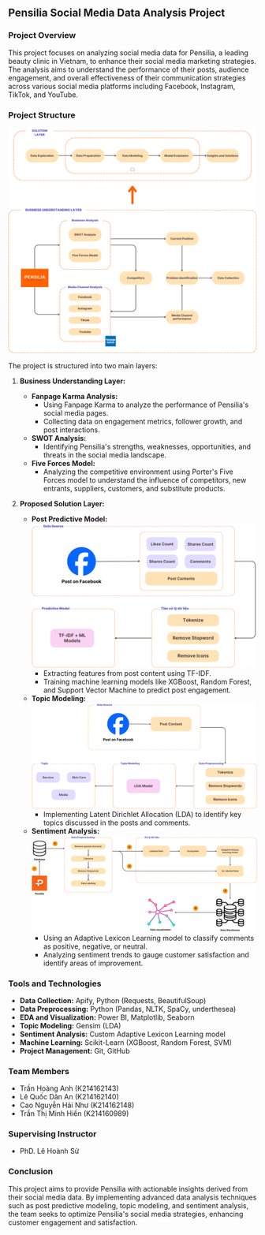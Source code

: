 ## Pensilia Social Media Data Analysis Project

### Project Overview

This project focuses on analyzing social media data for Pensilia, a leading beauty clinic in Vietnam, to enhance their social media marketing strategies. The analysis aims to understand the performance of their posts, audience engagement, and overall effectiveness of their communication strategies across various social media platforms including Facebook, Instagram, TikTok, and YouTube.

### Project Structure
![Overall Process](Images/Overall_process.png)

The project is structured into two main layers:

1. **Business Understanding Layer:**
   - **Fanpage Karma Analysis:**
     - Using Fanpage Karma to analyze the performance of Pensilia's social media pages.
     - Collecting data on engagement metrics, follower growth, and post interactions.
   - **SWOT Analysis:**
     - Identifying Pensilia's strengths, weaknesses, opportunities, and threats in the social media landscape.
   - **Five Forces Model:**
     - Analyzing the competitive environment using Porter's Five Forces model to understand the influence of competitors, new entrants, suppliers, customers, and substitute products.

2. **Proposed Solution Layer:**
   - **Post Predictive Model:**
    ![Post Predictive Model](Images/Post_predictive_model.png)
     - Extracting features from post content using TF-IDF.
     - Training machine learning models like XGBoost, Random Forest, and Support Vector Machine to predict post engagement.
   - **Topic Modeling:**
    ![Topic Modeling Model](Images/Topic_modeling_model.png)
     - Implementing Latent Dirichlet Allocation (LDA) to identify key topics discussed in the posts and comments.
   - **Sentiment Analysis:**
    ![Adaptive Lexicon Learning Model](Images/Adaptive_lexicon_learning_model.png)
     - Using an Adaptive Lexicon Learning model to classify comments as positive, negative, or neutral.
     - Analyzing sentiment trends to gauge customer satisfaction and identify areas of improvement.


### Tools and Technologies

- **Data Collection:** Apify, Python (Requests, BeautifulSoup)
- **Data Preprocessing:** Python (Pandas, NLTK, SpaCy, underthesea)
- **EDA and Visualization:** Power BI, Matplotlib, Seaborn
- **Topic Modeling:** Gensim (LDA)
- **Sentiment Analysis:** Custom Adaptive Lexicon Learning model
- **Machine Learning:** Scikit-Learn (XGBoost, Random Forest, SVM)
- **Project Management:** Git, GitHub

### Team Members

- Trần Hoàng Anh (K214162143)
- Lê Quốc Dân An (K214162140)
- Cao Nguyễn Hải Như (K214162148)
- Trần Thị Minh Hiền (K214160989)

### Supervising Instructor

- PhD. Lê Hoành Sử

### Conclusion

This project aims to provide Pensilia with actionable insights derived from their social media data. By implementing advanced data analysis techniques such as post predictive modeling, topic modeling, and sentiment analysis, the team seeks to optimize Pensilia's social media strategies, enhancing customer engagement and satisfaction.
